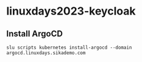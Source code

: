 # linuxdays2023-keycloak

## Install ArgoCD

```
slu scripts kubernetes install-argocd --domain argocd.linuxdays.sikademo.com
```
